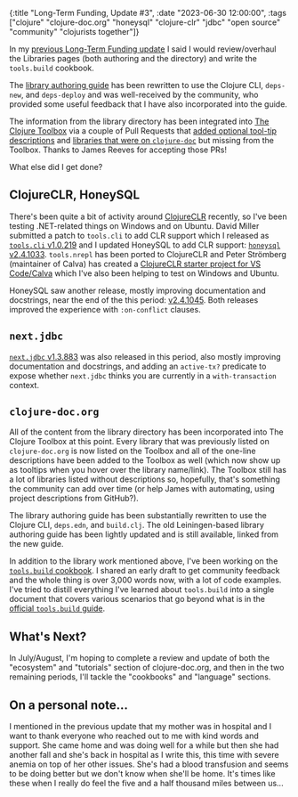{:title "Long-Term Funding, Update #3",
 :date "2023-06-30 12:00:00",
 :tags ["clojure" "clojure-doc.org" "honeysql" "clojure-clr" "jdbc" "open source" "community" "clojurists together"]}

In my [previous Long-Term Funding update](https://corfield.org/blog/2023/04/30/long-term-funding-2/)
I said I would review/overhaul the Libraries pages (both authoring and the directory)
and write the `tools.build` cookbook.

The [library authoring guide](https://clojure-doc.org/articles/ecosystem/libraries_authoring/)
has been rewritten to use the Clojure CLI, `deps-new`, and `deps-deploy` and
was well-received by the community, who provided some useful feedback that I
have also incorporated into the guide.

The information from the library directory has been integrated into
[The Clojure Toolbox](https://www.clojure-toolbox.com/)
via a couple of Pull Requests that
[added optional tool-tip descriptions](https://github.com/weavejester/clojure-toolbox.com/pull/470)
and [libraries that were on `clojure-doc`](https://github.com/weavejester/clojure-toolbox.com/pull/472)
but missing from the Toolbox. Thanks to James Reeves for accepting those PRs!

What else did I get done?<!--more-->

## ClojureCLR, HoneySQL

There's been quite a bit of activity around [ClojureCLR](https://github.com/clojure/clojure-clr)
recently, so I've been testing .NET-related things on Windows and on Ubuntu.
David Miller submitted a patch to `tools.cli` to add CLR support which I
released as [`tools.cli` v1.0.219](https://github.com/clojure/tools.cli/releases/tag/v1.0.219)
and I updated HoneySQL to add CLR support:
[`honeysql` v2.4.1033](https://github.com/seancorfield/honeysql/releases/tag/v2.4.1033).
`tools.nrepl` has been ported to ClojureCLR and Peter Strömberg (maintainer of Calva)
has created a [ClojureCLR starter project for VS Code/Calva](https://github.com/PEZ/clojure-clr-starter)
which I've also been helping to test on Windows and Ubuntu.

HoneySQL saw another release, mostly improving documentation and docstrings,
near the end of the this period: [v2.4.1045](https://github.com/seancorfield/honeysql/releases/tag/v2.4.1045).
Both releases improved the experience with `:on-conflict` clauses.

## `next.jdbc`

[`next.jdbc` v1.3.883](https://github.com/seancorfield/next-jdbc/releases/tag/v1.3.883)
was also released in this period, also mostly improving documentation and docstrings,
and adding an `active-tx?` predicate to expose whether `next.jdbc` thinks you
are currently in a `with-transaction` context.

## `clojure-doc.org`

All of the content from the library directory has been incorporated into
The Clojure Toolbox at this point. Every library that was previously listed
on `clojure-doc.org` is now listed on the Toolbox and all of the one-line
descriptions have been added to the Toolbox as well (which now show up
as tooltips when you hover over the library name/link). The Toolbox still has
a lot of libraries listed without descriptions so, hopefully, that's something
the community can add over time (or help James with automating, using project
descriptions from GitHub?).

The library authoring guide has been substantially rewritten to use the Clojure
CLI, `deps.edn`, and `build.clj`. The old Leiningen-based library authoring guide
has been lightly updated and is still available, linked from the new guide.

In addition to the library work mentioned above, I've been working on
the [`tools.build` cookbook](https://clojure-doc.org/articles/cookbooks/cli_build_projects/).
I shared an early draft to get community feedback and the whole thing is
over 3,000 words now, with a lot of code examples. I've tried to distill
everything I've learned about `tools.build` into a single document that
covers various scenarios that go beyond what is in the
[official `tools.build` guide](https://clojure.org/guides/tools_build).

## What's Next?

In July/August, I'm hoping to complete a review and update of both the
"ecosystem" and "tutorials" section of clojure-doc.org, and then in the
two remaining periods, I'll tackle the "cookbooks" and "language" sections.

## On a personal note...

I mentioned in the previous update that my mother was in hospital and I
want to thank everyone who reached out to me with kind words and support.
She came home and was doing well for a while but then she had another fall and
she's back in hospital as I write this, this time with severe anemia on
top of her other issues. She's had a blood transfusion and seems to be
doing better but we don't know when she'll be home. It's times like these
when I really do feel the five and a half thousand miles between us...
